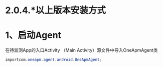 # 2.0.4.*以上版本安装方式

# 1、启动Agent

在待监测App的入口Activity （Main Activity）源文件中导入OneApmAgent类

```java
importcom.oneapm.agent.android.OneApmAgent;
```



